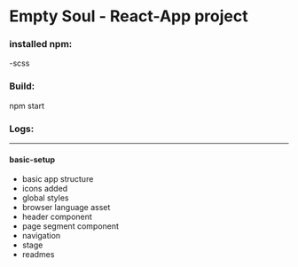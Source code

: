 # Empty Soul - React-App project

### installed npm:
-scss

### Build:
npm start

### Logs:
----
#### basic-setup
- basic app structure
- icons added
- global styles
- browser language asset
- header component
- page segment component
- navigation
- stage
- readmes